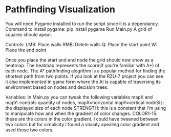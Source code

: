 # Pathfinding Visualization
 
You will need Pygame installed to run the script since it is a dependancy. 
Command to install pygame: pip install pygame
Run Main.py
A grid of squares should apear.

Controls:
LMB: Place walls
RMB: Delete walls
Q: Place the start point
W: Place the end point

Once you place the start and end node the grid should now show as a heatmap. The heatmap represents the score(if you're familiar with A*) of each node. The A* pathfinding alogrithm is a popular method for finding the shortest path from two points. If you look at the RZU-7 project you can see it also implemented in game form where the AI is capable of traversing its environment based on nodes and decision trees.


Variables:
In Main.py you can tweak the following variables
mapX and mapY: controls quantity of nodes, mapX=horizontal mapY=vertical
nodeSiz: the displayed size of each node
STRENGTH: this is a constant that i'm using to manipulate how and when the gradient of color changes.
COLOR1-15: these are the colors in the color gradient. I could have tweened between two colors but for simplicity I found a visualy apealing color gradient and used those two colors.
